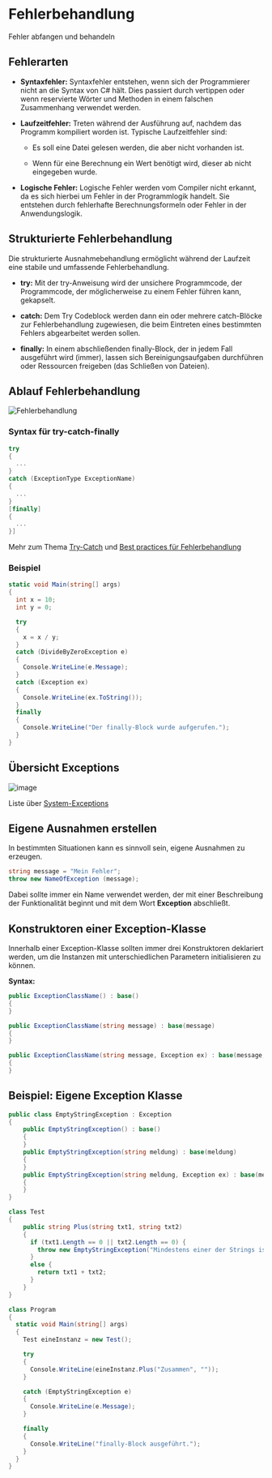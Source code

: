 # Fehlerbehandlung

Fehler abfangen und behandeln


<!-- .slide: class="left" -->
## Fehlerarten

* **Syntaxfehler:** Syntaxfehler entstehen, wenn sich der Programmierer nicht an die Syntax von C\# hält. Dies passiert durch vertippen oder wenn reservierte Wörter und Methoden in einem falschen Zusammenhang verwendet werden.

* **Laufzeitfehler:** Treten während der Ausführung auf, nachdem das Programm kompiliert worden ist. Typische Laufzeitfehler sind:

  * Es soll eine Datei gelesen werden, die aber nicht vorhanden ist.

  * Wenn für eine Berechnung ein Wert benötigt wird, dieser ab nicht eingegeben wurde.

* **Logische Fehler:** Logische Fehler werden vom Compiler nicht erkannt, da es sich hierbei um Fehler in der Programmlogik handelt. Sie entstehen durch fehlerhafte Berechnungsformeln oder Fehler in der Anwendungslogik.


<!-- .slide: class="left" -->
## Strukturierte Fehlerbehandlung

Die strukturierte Ausnahmebehandlung ermöglicht während der Laufzeit
eine stabile und umfassende Fehlerbehandlung.

* **try:** Mit der try-Anweisung wird der unsichere Programmcode, der Programmcode, der möglicherweise zu einem Fehler führen kann, gekapselt.

* **catch:** Dem Try Codeblock werden dann ein oder mehrere catch-Blöcke zur Fehlerbehandlung zugewiesen, die beim Eintreten eines bestimmten Fehlers abgearbeitet werden sollen.

* **finally:** In einem abschließenden finally-Block, der in jedem Fall ausgeführt wird (immer), lassen sich Bereinigungsaufgaben durchführen oder Ressourcen freigeben (das Schließen von Dateien).


<!-- .slide: class="left" -->
## Ablauf Fehlerbehandlung

![Fehlerbehandlung ](Images/Fehlerbehandlung.png)


<!-- .slide: class="left" -->
### Syntax für try-catch-finally

```csharp
try
{
  ...
}
catch (ExceptionType ExceptionName)
{
  ...
}
[finally]
{
  ...
}]
```

Mehr zum Thema [Try-Catch](https://docs.microsoft.com/de-de/dotnet/csharp/language-reference/keywords/try-catch) und [Best practices für Fehlerbehandlung](https://docs.microsoft.com/de-de/dotnet/standard/exceptions/best-practices-for-exceptions)


<!-- .slide: class="left" -->
### Beispiel

```csharp
static void Main(string[] args)
{
  int x = 10;
  int y = 0;

  try
  {
    x = x / y;
  }
  catch (DivideByZeroException e)
  {
    Console.WriteLine(e.Message);
  }
  catch (Exception ex)
  {
    Console.WriteLine(ex.ToString());
  }
  finally
  {
    Console.WriteLine("Der finally-Block wurde aufgerufen.");
  }
}
```


<!-- .slide: class="left" -->
## Übersicht Exceptions

![image](Images/ExceptionUebersicht.png)

Liste über [System-Exceptions](https://www.completecsharptutorial.com/basic/complete-system-exception.php)


<!-- .slide: class="left" -->
## Eigene Ausnahmen erstellen

In bestimmten Situationen kann es sinnvoll sein, eigene Ausnahmen zu erzeugen.

```csharp
string message = "Mein Fehler";
throw new NameOfException (message);
```

Dabei sollte immer ein Name verwendet werden, der mit einer Beschreibung
der Funktionalität beginnt und mit dem Wort **Exception** abschließt.


<!-- .slide: class="left" -->
## Konstruktoren einer Exception-Klasse

Innerhalb einer Exception-Klasse sollten immer drei Konstruktoren deklariert werden, um die Instanzen mit unterschiedlichen Parametern initialisieren zu können.

**Syntax:**

```csharp
public ExceptionClassName() : base()
{
}

public ExceptionClassName(string message) : base(message)
{
}

public ExceptionClassName(string message, Exception ex) : base(message, ex)
{
}
```


<!-- .slide: class="left" -->
## Beispiel: Eigene Exception Klasse

```csharp
public class EmptyStringException : Exception
{
    public EmptyStringException() : base()
    {
    }
    public EmptyStringException(string meldung) : base(meldung)
    {
    }
    public EmptyStringException(string meldung, Exception ex) : base(meldung, ex)
    {
    }
}

class Test
{
    public string Plus(string txt1, string txt2)
    {
      if (txt1.Length == 0 || txt2.Length == 0) {
        throw new EmptyStringException("Mindestens einer der Strings ist leer!");
      }
      else {
        return txt1 + txt2;
      }
    }
}

class Program
{
  static void Main(string[] args)
  {
    Test eineInstanz = new Test();

    try
    {
      Console.WriteLine(eineInstanz.Plus("Zusammen", ""));
    }

    catch (EmptyStringException e)
    {
      Console.WriteLine(e.Message);
    }

    finally
    {
      Console.WriteLine("finally-Block ausgeführt.");
    }
  }
}
```
